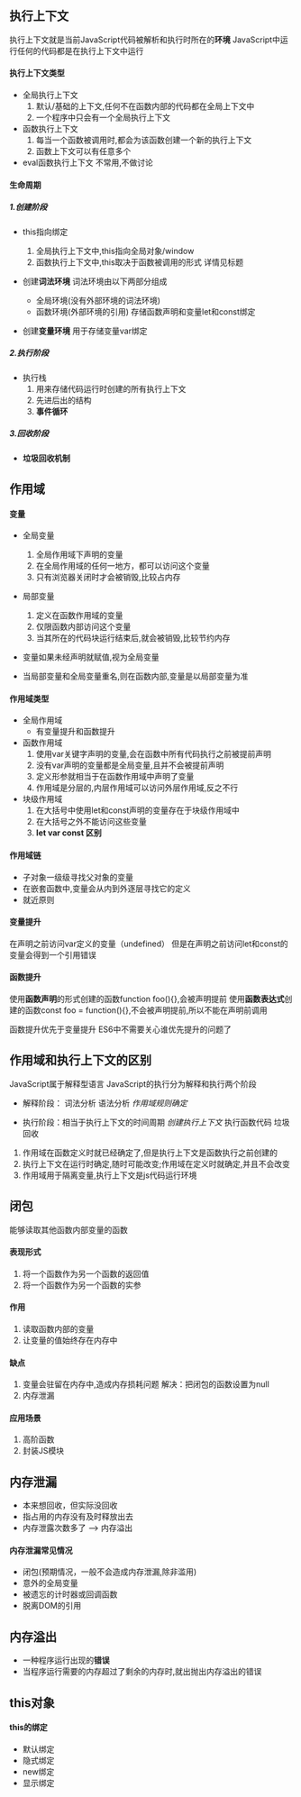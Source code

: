 ## 执行上下文
执行上下文就是当前JavaScript代码被解析和执行时所在的**环境**
JavaScript中运行任何的代码都是在执行上下文中运行

#### 执行上下文类型
- 全局执行上下文
  1. 默认/基础的上下文,任何不在函数内部的代码都在全局上下文中
  2. 一个程序中只会有一个全局执行上下文
- 函数执行上下文
  1. 每当一个函数被调用时,都会为该函数创建一个新的执行上下文
  2. 函数上下文可以有任意多个
- eval函数执行上下文
  不常用,不做讨论

#### 生命周期
##### 1.创建阶段
- this指向绑定
  1. 全局执行上下文中,this指向全局对象/window
  2. 函数执行上下文中,this取决于函数被调用的形式
  详情见标题

- 创建**词法环境**
  词法环境由以下两部分组成
  - 全局环境(没有外部环境的词法环境)
  - 函数环境(外部环境的引用)
  存储函数声明和变量let和const绑定

- 创建**变量环境**
  用于存储变量var绑定

##### 2.执行阶段
- 执行栈
  1. 用来存储代码运行时创建的所有执行上下文
  2. 先进后出的结构
  3. **事件循环**

##### 3.回收阶段
- **垃圾回收机制**

## 作用域
#### 变量
- 全局变量
  1. 全局作用域下声明的变量
  2. 在全局作用域的任何一地方，都可以访问这个变量
  3. 只有浏览器关闭时才会被销毁,比较占内存
- 局部变量
  1. 定义在函数作用域的变量
  2. 仅限函数内部访问这个变量
  3. 当其所在的代码块运行结束后,就会被销毁,比较节约内存

- 变量如果未经声明就赋值,视为全局变量
- 当局部变量和全局变量重名,则在函数内部,变量是以局部变量为准

#### 作用域类型
- 全局作用域
  - 有变量提升和函数提升
- 函数作用域
  1. 使用var关键字声明的变量,会在函数中所有代码执行之前被提前声明
  2. 没有var声明的变量都是全局变量,且并不会被提前声明
  3. 定义形参就相当于在函数作用域中声明了变量
  4. 作用域是分层的,内层作用域可以访问外层作用域,反之不行
- 块级作用域
  1. 在大括号中使用let和const声明的变量存在于块级作用域中
  2. 在大括号之外不能访问这些变量
  3. **let var const 区别**

#### 作用域链
- 子对象一级级寻找父对象的变量
- 在嵌套函数中,变量会从内到外逐层寻找它的定义
- 就近原则

#### 变量提升
在声明之前访问var定义的变量（undefined）
但是在声明之前访问let和const的变量会得到一个引用错误

#### 函数提升
使用**函数声明**的形式创建的函数function foo(){},会被声明提前
使用**函数表达式**创建的函数const foo = function(){},不会被声明提前,所以不能在声明前调用

函数提升优先于变量提升
ES6中不需要关心谁优先提升的问题了

## 作用域和执行上下文的区别
JavaScript属于解释型语言
JavaScript的执行分为解释和执行两个阶段
- 解释阶段：
  词法分析
  语法分析
  *作用域规则确定*

- 执行阶段：相当于执行上下文的时间周期
  *创建执行上下文*
  执行函数代码
  垃圾回收

1. 作用域在函数定义时就已经确定了,但是执行上下文是函数执行之前创建的
2. 执行上下文在运行时确定,随时可能改变;作用域在定义时就确定,并且不会改变
3. 作用域用于隔离变量,执行上下文是js代码运行环境

## 闭包
能够读取其他函数内部变量的函数

#### 表现形式
1. 将一个函数作为另一个函数的返回值
2. 将一个函数作为另一个函数的实参

#### 作用
1. 读取函数内部的变量
2. 让变量的值始终存在内存中

#### 缺点
1. 变量会驻留在内存中,造成内存损耗问题
   解决：把闭包的函数设置为null
2. 内存泄漏

#### 应用场景
1. 高阶函数
2. 封装JS模块

## 内存泄漏
- 本来想回收，但实际没回收
- 指占用的内存没有及时释放出去
- 内存泄露次数多了 --> 内存溢出

#### 内存泄漏常见情况
- 闭包(预期情况，一般不会造成内存泄漏,除非滥用)
- 意外的全局变量
- 被遗忘的计时器或回调函数
- 脱离DOM的引用

## 内存溢出
- 一种程序运行出现的**错误**
- 当程序运行需要的内存超过了剩余的内存时,就出抛出内存溢出的错误

## this对象
#### this的绑定
- 默认绑定
- 隐式绑定
- new绑定
- 显示绑定
